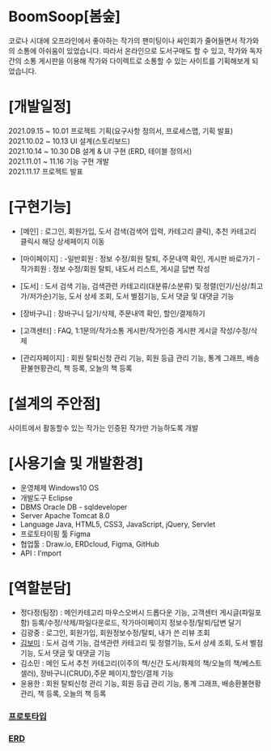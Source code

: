 # BoomSoop[봄숲]

코로나 시대에 오프라인에서 좋아하는 작가의 팬미팅이나 싸인회가 줄어들면서 작가와의 소통에 아쉬움이 있었습니다.
따라서 온라인으로 도서구매도 할 수 있고, 작가와 독자간의 소통 게시판을 이용해 작가와 다이렉트로 소통할 수 있는 사이트를 기획해보게 되었습니다. 

# [개발일정]
2021.09.15 ~ 10.01 프로젝트 기획(요구사항 정의서, 프로세스맵, 기획 발표)  
2021.10.02 ~ 10.13 UI 설계(스토리보드)  
2021.10.14 ~ 10.30 DB 설계 & UI 구현 (ERD, 테이블 정의서)  
2021.11.01 ~ 11.16 기능 구현 개발  
2021.11.17 프로젝트 발표  

# [구현기능]
- [메인] : 로그인, 회원가입, 도서 검색(검색어 입력, 카테고리 클릭), 추천 카테고리 클릭시 해당 상세페이지 이동

- [마이페이지] : -일반회원 : 정보 수정/회원 탈퇴, 주문내역 확인, 게시판 바로가기
	        - 작가회원 : 정보 수정/회원 탈퇴, 내도서 리스트, 게시글 답변 작성

- [도서] : 도서 검색 기능, 검색관련 카테고리(대분류/소분류) 및 정렬(인기/신상/최고가/저가순)기능, 도서 상세 조회, 도서 별점기능, 도서 댓글 및 대댓글 기능

- [장바구니] : 장바구니 담기/삭제, 주문내역 확인, 할인/결제하기

- [고객센터] : FAQ, 1:1문의/작가소통 게시판/작가인증 게시판 게시글 작성/수정/삭제

- [관리자페이지] : 회원 탈퇴신청 관리 기능, 회원 등급 관리 기능, 통계 그래프, 배송환불현황관리, 책 등록, 오늘의 책 등록

# [설계의 주안점]
사이트에서 활동할수 있는 작가는 인증된 작가만 가능하도록 개발


# [사용기술 및 개발환경]
- 운영체제	Windows10 OS
- 개발도구	Eclipse
- DBMS	Oracle DB - sqldeveloper
- Server	Apache Tomcat 8.0
- Language	Java, HTML5, CSS3, JavaScript, jQuery, Servlet
- 프로토타이핑 툴	Figma
- 협업툴 : Draw.io, ERDcloud, Figma, GitHub
- API : I’mport


# [역할분담]
- 정다정(팀장) : 메인카테고리 마우스오버시 드롭다운 기능, 고객센터 게시글(파일포함) 등록/수정/삭제/파일다운로드, 작가마이페이지 정보수정/탈퇴/답변 달기 
- 김광중 : 로그인, 회원가입, 회원정보수정/탈퇴, 내가 쓴 리뷰 조회
- [김보미](https://github.com/boming09) : 도서 검색 기능, 검색관련 카테고리 및 정렬기능, 도서 상세 조회, 도서 별점기능, 도서 댓글 및 대댓글 기능
- 김소민 : 메인 도서 추천 카테고리(이주의 책/신간 도서/화제의 책/오늘의 책/베스트 셀러), 장바구니(CRUD),주문 페이지,할인/결제 기능
- 윤용한 : 회원 탈퇴신청 관리 기능, 회원 등급 관리 기능, 통계 그래프, 배송환불현황관리, 책 등록, 오늘의 책 등록

### [프로토타입](https://www.figma.com/file/vxIDgfEYfLQjAvr8EQ6Jpn/1%EC%A1%B0-team-library)
### [ERD](https://www.erdcloud.com/d/LNg3in7EjpjLvkrvB)

